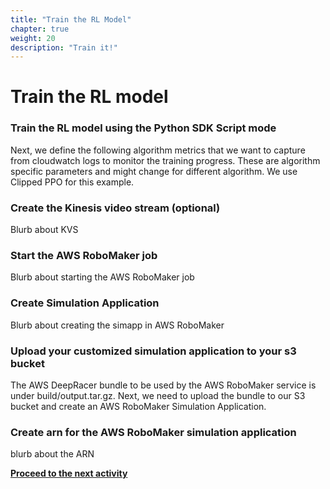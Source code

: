 ```yaml
---
title: "Train the RL Model"
chapter: true
weight: 20
description: "Train it!"
---
```


# Train the RL model

### Train the RL model using the Python SDK Script mode

Next, we define the following algorithm metrics that we want to capture from cloudwatch logs to monitor the training progress. These are algorithm specific parameters and might change for different algorithm. We use Clipped PPO for this example.

### Create the Kinesis video stream (optional)

Blurb about KVS

### Start the AWS RoboMaker job

Blurb about starting the AWS RoboMaker job

### Create Simulation Application

Blurb about creating the simapp in AWS RoboMaker

### Upload your customized simulation application to your s3 bucket

The AWS DeepRacer bundle to be used by the AWS RoboMaker service is under build/output.tar.gz. Next, we need to upload the bundle to our S3 bucket and create an AWS RoboMaker Simulation Application.



### Create arn for the AWS RoboMaker simulation application

blurb about the ARN



**[Proceed to the next activity](../startrollouts)**
